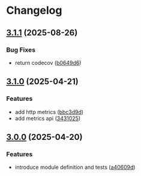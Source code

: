 # Changelog

## [3.1.1](https://github.com/SocketSomeone/nestjs-hot-shots/compare/3.1.0...3.1.1) (2025-08-26)

### Bug Fixes

* return codecov ([b0649d6](https://github.com/SocketSomeone/nestjs-hot-shots/commit/b0649d6f6e55ebf59fe593d8e5696bc893e10a9a))

## [3.1.0](https://github.com/SocketSomeone/nestjs-hot-shots/compare/3.0.0...3.1.0) (2025-04-21)

### Features

* add http metrics ([bbc3d9d](https://github.com/SocketSomeone/nestjs-hot-shots/commit/bbc3d9da4f65c8511556b67693e4bff9410e8ecf))
* add metrics api ([3431025](https://github.com/SocketSomeone/nestjs-hot-shots/commit/343102542b8a98a473772a14b019a64637b11863))

## [3.0.0](https://github.com/SocketSomeone/nestjs-hot-shots/compare/2.0.21...3.0.0) (2025-04-20)

### Features

* introduce module definition and tests ([a40609d](https://github.com/SocketSomeone/nestjs-hot-shots/commit/a40609dcaafda6b0d67ea3c838c7fd91298541e4))
